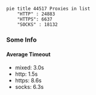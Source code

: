 
```mermaid
pie title 44517 Proxies in list
    "HTTP" : 24883
    "HTTPS": 6637
    "SOCKS" : 18132
```

### Some Info
#### Average Timeout

- mixed: 3.0s
- http: 1.5s
- https: 8.6s
- socks: 6.3s